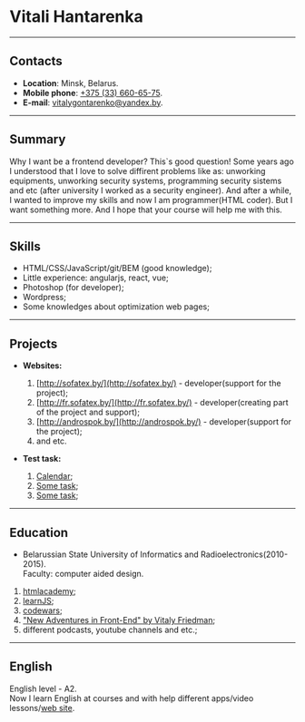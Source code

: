# Vitali Hantarenka

***

## Contacts

* **Location**: Minsk, Belarus.
* **Mobile phone**: [+375 (33) 660-65-75](tel:+375336606575).
* **E-mail**: [vitalygontarenko@yandex.by](mailto:vitalygontarenko@yandex.by).

***

## Summary

Why I want be a frontend developer? This`s good question! Some years ago I understood that I love to solve diffirent problems like as: unworking equipments, unworking security systems, programming security sistems and etc (after university  I worked as a security engineer). And after a while, I wanted to improve my skills and now I am programmer(HTML coder). But I want something more. And I hope that your course will help me with this.

***

## Skills

* HTML/CSS/JavaScript/git/BEM (good knowledge);
* Little experience: angularjs, react, vue;
* Photoshop (for developer);
* Wordpress;
* Some knowledges about optimization web pages;

***

## Projects

* **Websites:**
    1. [http://sofatex.by/](http://sofatex.by/) - developer(support for the project);
    2. [http://fr.sofatex.by/](http://fr.sofatex.by/) - developer(creating part of the project and support);
    3. [http://androspok.by/](http://androspok.by/) - developer(support for the project);
    4. and etc.

* **Test task:**
    1. [Calendar](https://ggwebproject.github.io/Calendar/);
    2. [Some task](https://ggwebproject.github.io/taskMediaLine/);
    3. [Some task](https://ggwebproject.github.io/TaskPixelPlex/);

***

## Education

* Belarussian State University of Informatics and Radioelectronics(2010-2015). <br>
Faculty: computer aided design.

1. [htmlacademy](https://htmlacademy.ru/profile/id76877);
2. [learnJS](https://learn.javascript.ru/);
3. [codewars](https://www.codewars.com/users/Vitaly_A);
4. ["New Adventures in Front-End" by Vitaly Friedman](https://communities.by/events/new-adventures-in-front-end);
5. different podcasts, youtube channels and etc.;

***

## English

English level - A2. <br />
Now I learn English at courses and with help different apps/video lessons/[web site](https://ororo.tv/ru).
